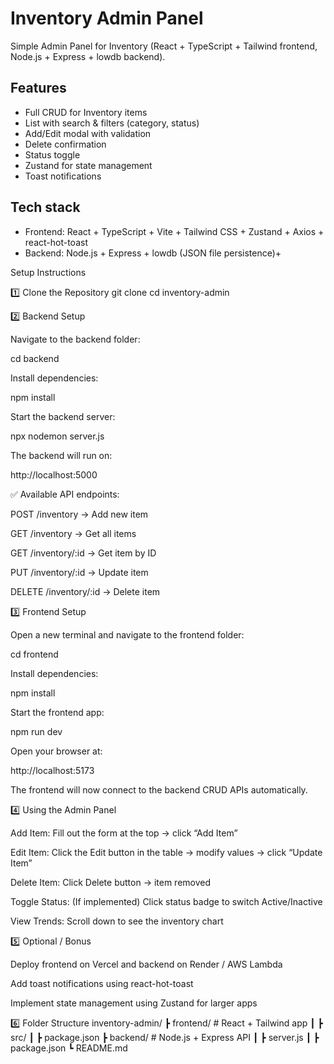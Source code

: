# Inventory Admin Panel

Simple Admin Panel for Inventory (React + TypeScript + Tailwind frontend, Node.js + Express + lowdb backend).

## Features
- Full CRUD for Inventory items
- List with search & filters (category, status)
- Add/Edit modal with validation
- Delete confirmation
- Status toggle
- Zustand for state management
- Toast notifications

## Tech stack
- Frontend: React + TypeScript + Vite + Tailwind CSS + Zustand + Axios + react-hot-toast
- Backend: Node.js + Express + lowdb (JSON file persistence)+


Setup Instructions

1️⃣ Clone the Repository
git clone <your-repo-link>
cd inventory-admin

2️⃣ Backend Setup

Navigate to the backend folder:

cd backend


Install dependencies:

npm install


Start the backend server:

npx nodemon server.js


The backend will run on:

http://localhost:5000


✅ Available API endpoints:

POST /inventory → Add new item

GET /inventory → Get all items

GET /inventory/:id → Get item by ID

PUT /inventory/:id → Update item

DELETE /inventory/:id → Delete item

3️⃣ Frontend Setup

Open a new terminal and navigate to the frontend folder:

cd frontend


Install dependencies:

npm install


Start the frontend app:

npm run dev


Open your browser at:

http://localhost:5173


The frontend will now connect to the backend CRUD APIs automatically.

4️⃣ Using the Admin Panel

Add Item: Fill out the form at the top → click “Add Item”

Edit Item: Click the Edit button in the table → modify values → click “Update Item”

Delete Item: Click Delete button → item removed

Toggle Status: (If implemented) Click status badge to switch Active/Inactive

View Trends: Scroll down to see the inventory chart

5️⃣ Optional / Bonus

Deploy frontend on Vercel and backend on Render / AWS Lambda

Add toast notifications using react-hot-toast

Implement state management using Zustand for larger apps

6️⃣ Folder Structure
inventory-admin/
 ┣ frontend/        # React + Tailwind app
 ┃  ┣ src/
 ┃  ┣ package.json
 ┣ backend/         # Node.js + Express API
 ┃  ┣ server.js
 ┃  ┣ package.json
 ┗ README.md
